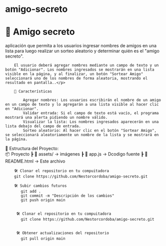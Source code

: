 # amigo-secreto

<!DOCTYPE html>
<html lang="es">
<head>
    <meta charset="UTF-8">
    <meta name="viewport" content="width=device-width, initial-scale=1.0">
    
    
</head>
<body>
    <div class="container">
        <h1>📌 Amigo secreto </h1>
        <p>aplicación que permita a los usuarios ingresar nombres de amigos en una lista para luego realizar un sorteo aleatorio y determinar quién es el "amigo secreto".

        El usuario deberá agregar nombres mediante un campo de texto y un botón "Adicionar". Los nombres ingresados se mostrarán en una lista visible en la página, y al finalizar, un botón "Sortear Amigo" seleccionará uno de los nombres de forma aleatoria, mostrando el resultado en pantalla..</p>

        🚀 Características
        
            Agregar nombres: Los usuarios escribirán el nombre de un amigo en un campo de texto y lo agregarán a una lista visible al hacer clic en "Adicionar".
            Validar entrada: Si el campo de texto está vacío, el programa mostrará una alerta pidiendo un nombre válido.
            Visualizar la lista: Los nombres ingresados aparecerán en una lista debajo del campo de entrada.
            Sorteo aleatorio: Al hacer clic en el botón "Sortear Amigo", se seleccionará aleatoriamente un nombre de la lista y se mostrará en la página.
        

        
📂 Estructura del Proyecto:     
📦 Proyecto
 ┣ 📁 assets/      → imágenes
 ┣ 📄 app.js     → Dcodigo fuente
 ┣ 📄 README.html  → Este archivo
        

        🛠️ Clonar el repositorio en tu compuitadora
        git clone https://github.com/Nestorcordoba/amigo-secreto.git

        🛠️ Subir cambios futuros
           git add .
           git commit -m "Descripción de los cambios"
           git push origin main

         
         🛠️ Clonar el repositorio en tu compuitadora
           git clone https://github.com/Nestorcordoba/amigo-secreto.git
        
        
         🛠️ Obtener actualizaciones del repositorio
           git pull origin main

         
       
</body>
</html>

